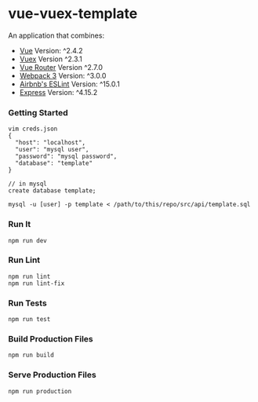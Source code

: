 vue-vuex-template
=====================

An application that combines:

* [Vue](https://github.com/vuejs/vue) Version: ^2.4.2
* [Vuex](https://github.com/vuejs/vuex) Version ^2.3.1
* [Vue Router](https://github.com/vuejs/vue-router) Version ^2.7.0
* [Webpack 3](https://github.com/webpack/webpack.js.org) Version: ^3.0.0
* [Airbnb's ESLint](https://github.com/airbnb/javascript) Version: ^15.0.1
* [Express](https://expressjs.com/) Version: ^4.15.2

### Getting Started
```
vim creds.json
{
  "host": "localhost",
  "user": "mysql user",
  "password": "mysql password",
  "database": "template"
}

// in mysql
create database template;

mysql -u [user] -p template < /path/to/this/repo/src/api/template.sql
```

### Run It
```
npm run dev
```

### Run Lint
```
npm run lint
npm run lint-fix
```

### Run Tests
```
npm run test
```

### Build Production Files
```
npm run build
```

### Serve Production Files
```
npm run production
```
